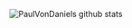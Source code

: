 ![PaulVonDaniels github stats](https://github-readme-stats.vercel.app/api?username=PaulVonDaniels&show_icons=true&count_private=true&bg_color=00000000&text_color=777)
